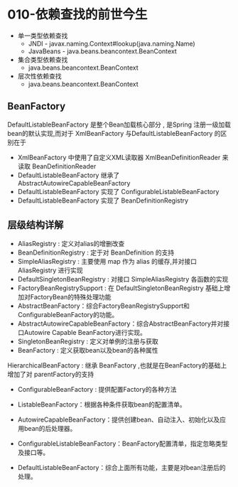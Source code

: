 # 010-依赖查找的前世今生

- 单一类型依赖查找
  - JNDI - javax.naming.Context#lookup(java.naming.Name)
  - JavaBeans - java.beans.beancontext.BeanContext
- 集合类型依赖查找
  - java.beans.beancontext.BeanContext
- 层次性依赖查找
  - java.beans.beancontext.BeanContext

## BeanFactory

DefaultListableBeanFactory 是整个Bean加载核心部分 , 是Spring 注册一级加载bean的默认实现,而对于 XmlBeanFactory 与DefaultListableBeanFactory 的区别在于

- XmlBeanFactory 中使用了自定义XML读取器 XmlBeanDefinitionReader 来读取 BeanDefinitionReader
- DefaultListableBeanFactory 继承了 AbstractAutowireCapableBeanFactory 
- DefaultListableBeanFactory 实现了 ConfigurableListableBeanFactory
- DefaultListableBeanFactory 实现了 BeanDefinitionRegistry

## 层级结构详解



- AliasRegistry : 定义对alias的增删改查
- BeanDefinitionRegistry : 定于对 BeanDefinition 的支持
- SimpleAliasRegistry : 主要使用 map 作为 alias 的缓存,并对接口 AliasRegistry 进行实现
- DefaultSingletonBeanRegistry : 对接口 SimpleAliasRegistry 各函数的实现
- FactoryBeanRegistrySupport : 在 DefaultSingletonBeanRegistry 基础上增加对FactoryBean的特殊处理功能
- AbstractBeanFactory：综合FactoryBeanRegistrySupport和ConfigurableBeanFactory的功能。
- AbstractAutowireCapableBeanFactory：综合AbstractBeanFactory并对接口Autowire Capable BeanFactory进行实现。
- SingletonBeanRegistry : 定义对单例的注册与获取
- BeanFactory : 定义获取bean以及bean的各种属性

HierarchicalBeanFactory : 继承 BeanFactory ,也就是在BeanFactory的基础上增加了对 parentFactory的支持

- ConfigurableBeanFactory : 提供配置Factory的各种方法

- ListableBeanFactory：根据各种条件获取bean的配置清单。

- AutowireCapableBeanFactory：提供创建bean、自动注入、初始化以及应用bean的后处理器。

- ConfigurableListableBeanFactory：BeanFactory配置清单，指定忽略类型及接口等。

- DefaultListableBeanFactory：综合上面所有功能，主要是对bean注册后的处理。

  